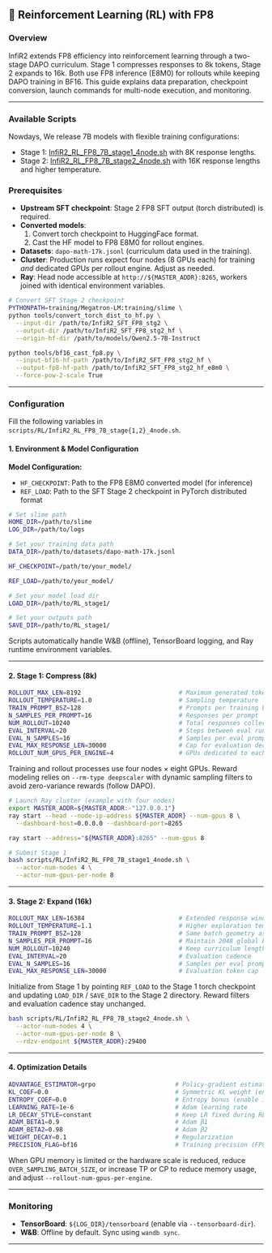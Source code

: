 ## 🎯 Reinforcement Learning (RL) with FP8

### Overview
InfiR2 extends FP8 efficiency into reinforcement learning through a two-stage DAPO curriculum. Stage 1 compresses responses to 8k tokens, Stage 2 expands to 16k. Both use FP8 inference (E8M0) for rollouts while keeping DAPO training in BF16. This guide explains data preparation, checkpoint conversion, launch commands for multi-node execution, and monitoring.

---

### Available Scripts

Nowdays, We release 7B models with flexible training configurations:

- Stage 1: [InfiR2_RL_FP8_7B_stage1_4node.sh](https://github.com/InfiXAI/InfiR2/blob/main/scripts/RL/InfiR2_RL_FP8_7B_stage1_4node.sh) with 8K response lengths.
- Stage 2: [InfiR2_RL_FP8_7B_stage2_4node.sh](https://github.com/InfiXAI/InfiR2/blob/main/scripts/RL/InfiR2_RL_FP8_7B_stage2_4node.sh) with 16K response lengths and higher temperature.

### Prerequisites
- **Upstream SFT checkpoint**: Stage 2 FP8 SFT output (torch distributed) is required.
- **Converted models**:  
  1. Convert torch checkpoint to HuggingFace format.  
  2. Cast the HF model to FP8 E8M0 for rollout engines.
- **Datasets**: `dapo-math-17k.jsonl` (curriculum data used in the training).
- **Cluster**: Production runs expect four nodes (8 GPUs each) for training *and* dedicated GPUs per rollout engine. Adjust as needed.
- **Ray**: Head node accessible at `http://${MASTER_ADDR}:8265`, workers joined with identical environment variables.

```bash
# Convert SFT Stage 2 checkpoint
PYTHONPATH=training/Megatron-LM:training/slime \
python tools/convert_torch_dist_to_hf.py \
  --input-dir /path/to/InfiR2_SFT_FP8_stg2 \
  --output-dir /path/to/InfiR2_SFT_FP8_stg2_hf \
  --origin-hf-dir /path/to/models/Qwen2.5-7B-Instruct

python tools/bf16_cast_fp8.py \
  --input-bf16-hf-path /path/to/InfiR2_SFT_FP8_stg2_hf \
  --output-fp8-hf-path /path/to/InfiR2_SFT_FP8_stg2_hf_e8m0 \
  --force-pow-2-scale True
```

---

### Configuration
Fill the following variables in `scripts/RL/InfiR2_RL_FP8_7B_stage{1,2}_4node.sh`.

#### 1. Environment & Model Configuration

**Model Configuration:**
- `HF_CHECKPOINT`: Path to the FP8 E8M0 converted model (for inference)
- `REF_LOAD`: Path to the SFT Stage 2 checkpoint in PyTorch distributed format

```bash
# Set slime path
HOME_DIR=/path/to/slime
LOG_DIR=/path/to/logs

# Set your training data path
DATA_DIR=/path/to/datasets/dapo-math-17k.jsonl

HF_CHECKPOINT=/path/to/your_model/

REF_LOAD=/path/to/your_model/    

# Set your model load dir
LOAD_DIR=/path/to/RL_stage1/                      

# Set your outputs path
SAVE_DIR=/path/to/RL_stage1/
```

Scripts automatically handle W&B (offline), TensorBoard logging, and Ray runtime environment variables.

---

#### 2. Stage 1: Compress (8k)

```bash
ROLLOUT_MAX_LEN=8192                           # Maximum generated tokens
ROLLOUT_TEMPERATURE=1.0                        # Sampling temperature
TRAIN_PROMPT_BSZ=128                           # Prompts per training batch
N_SAMPLES_PER_PROMPT=16                        # Responses per prompt
NUM_ROLLOUT=10240                              # Total responses collected
EVAL_INTERVAL=20                               # Steps between eval runs
EVAL_N_SAMPLES=16                              # Samples per eval prompt
EVAL_MAX_RESPONSE_LEN=30000                    # Cap for evaluation decoding
ROLLOUT_NUM_GPUS_PER_ENGINE=4                  # GPUs dedicated to each SGLang engine
```

Training and rollout processes use four nodes × eight GPUs. Reward modeling relies on `--rm-type deepscaler` with dynamic sampling filters to avoid zero-variance rewards (follow DAPO).

```bash
# Launch Ray cluster (example with four nodes)
export MASTER_ADDR=${MASTER_ADDR:-"127.0.0.1"}
ray start --head --node-ip-address ${MASTER_ADDR} --num-gpus 8 \
  --dashboard-host=0.0.0.0 --dashboard-port=8265

ray start --address="${MASTER_ADDR}:8265" --num-gpus 8

# Submit Stage 1
bash scripts/RL/InfiR2_RL_FP8_7B_stage1_4node.sh \
  --actor-num-nodes 4 \
  --actor-num-gpus-per-node 8
```

---

#### 3. Stage 2: Expand (16k)

```bash
ROLLOUT_MAX_LEN=16384                          # Extended response window
ROLLOUT_TEMPERATURE=1.1                        # Higher exploration temperature
TRAIN_PROMPT_BSZ=128                           # Same batch geometry as Stage 1
N_SAMPLES_PER_PROMPT=16                        # Maintain 2048 global batch
NUM_ROLLOUT=10240                              # Keep curriculum length
EVAL_INTERVAL=20                               # Evaluation cadence
EVAL_N_SAMPLES=16                              # Samples per eval prompt
EVAL_MAX_RESPONSE_LEN=30000                    # Evaluation token cap
```

Initialize from Stage 1 by pointing `REF_LOAD` to the Stage 1 torch checkpoint and updating `LOAD_DIR` / `SAVE_DIR` to the Stage 2 directory. Reward filters and evaluation cadence stay unchanged.

```bash
bash scripts/RL/InfiR2_RL_FP8_7B_stage2_4node.sh \
  --actor-num-nodes 4 \
  --actor-num-gpus-per-node 8 \
  --rdzv-endpoint ${MASTER_ADDR}:29400
```

---

#### 4. Optimization Details

```bash
ADVANTAGE_ESTIMATOR=grpo                      # Policy-gradient estimator
KL_COEF=0.0                                   # Symmetric KL weight (enable if needed)
ENTROPY_COEF=0.0                              # Entropy bonus (enable if needed)
LEARNING_RATE=1e-6                            # Adam learning rate
LR_DECAY_STYLE=constant                       # Keep LR fixed during RL
ADAM_BETA1=0.9                                # Adam β1
ADAM_BETA2=0.98                               # Adam β2
WEIGHT_DECAY=0.1                              # Regularization
PRECISION_FLAG=bf16                           # Training precision (FP8 inference only)
```

When GPU memory is limited or the hardware scale is reduced, reduce `OVER_SAMPLING_BATCH_SIZE`, or increase TP or CP to reduce memory usage, and adjust `--rollout-num-gpus-per-engine`.

---

### Monitoring 

- **TensorBoard**: `${LOG_DIR}/tensorboard` (enable via `--tensorboard-dir`).  
- **W&B**: Offline by default. Sync using `wandb sync`.  

---

